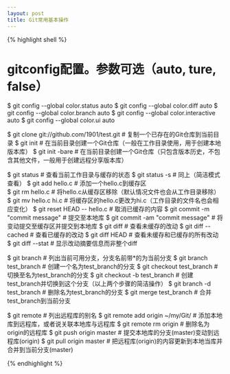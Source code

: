 ```yaml
---
layout: post
title: Git常用基本操作
---
```


{% highlight shell %}

# gitconfig配置。参数可选（auto, ture, false）
$ git config --global color.status auto
$ git config --global color.diff auto
$ git config --global color.branch auto
$ git config --global color.interactive auto
$ git config --global color.ui auto


$ git clone git://github.com/1901/test.git	# 复制一个已存在的Git仓库到当前目录
$ git init							# 在当前目录创建一个Git仓库（一般在工作目录使用，用于创建本地版本库）
$ git init -bare					# 在当前目录创建一个Git仓库（只包含版本历史，不包含其他文件，一般用于创建远程分享版本库）


$ git status						# 查看当前工作目录与缓存的状态
$ git status -s						# 同上（简洁模式查看）
$ git add hello.c					# 添加一个hello.c到缓存区				
$ git rm hello.c					# 将hello.c从缓存区移除（默认情况文件也会从工作目录移除）
$ git mv hello.c hi.c				# 将缓存区的hello.c更改为hi.c（工作目录的文件名也会相应变化）
$ git reset HEAD -- hello.c			# 取消已缓存的内容
$ git commit -m "commit message"	# 提交至本地库
$ git commit -am "commit message"	# 将变动提交至缓存区并提交到本地库
$ git diff							# 查看未缓存的改动
$ git diff --cached					# 查看已缓存的改动
$ git diff HEAD						# 查看未缓存和已缓存的所有改动
$ git diff --stat					# 显示改动摘要信息而非整个diff


$ git branch						# 列出当前可用分支，分支名前带*的为当前分支
$ git branch test_branch			# 创建一个名为test_branch的分支
$ git checkout test_branch			# 切换至名为test_branch的分支
$ git checkout -b test_branch		# 创建test_branch并切换到这个分支（以上两个步骤的简洁操作）
$ git branch -d test_branch			# 删除名为test_branch的分支
$ git merge test_branch				# 合并test_branch到当前分支


$ git remote						# 列出远程库的别名
$ git remote add origin ~/my/Git/	# 添加本地库到远程库，或者说关联本地库与远程库
$ git remote rm origin				# 删除名为origin的远程库
$ git push origin master			# 提交本地库的分支(master)变动到远程库(origin)
$ git pull origin master			# 把远程库(origin)的内容更新到本地当库并合并到当前分支(master)




{% endhighlight %}
